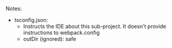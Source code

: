 Notes:  
-    tsconfig.json:  
        - Instructs the IDE about this sub-project.
        It doesn't provide instructions to webpack.config
        - outDir (ignored): safe 